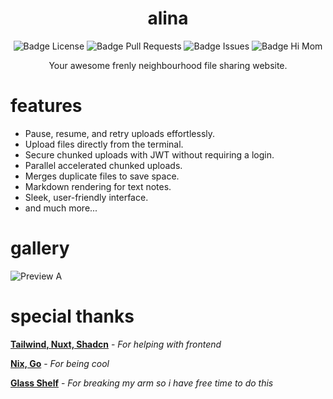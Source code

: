 <div align = center>

# alina

![Badge License]
![Badge Pull Requests]
![Badge Issues]
![Badge Hi Mom]

Your awesome frenly neighbourhood file sharing website. 

</div>

# features

- Pause, resume, and retry uploads effortlessly.
- Upload files directly from the terminal.
- Secure chunked uploads with JWT without requiring a login.
- Parallel accelerated chunked uploads.
- Merges duplicate files to save space.
- Markdown rendering for text notes.
- Sleek, user-friendly interface.
- and much more...

# gallery

![Preview A]

# special thanks

**[Tailwind, Nuxt, Shadcn]** - *For helping with frontend*

**[Nix, Go]** - *For being cool*

**[Glass Shelf]** - *For breaking my arm so i have free time to do this*


<!----------------------------------{ Thanks }--------------------------------->

[Tailwind, Nuxt, Shadcn]: https://tailwindcss.com/
[Nix, Go]: https://nixos.org/
[Glass Shelf]: https://www.amazon.com/SAYAYO-Floating-Shelves-Tempered-Bathroom/dp/B0CGXB13CR

<!----------------------------------{ Images }--------------------------------->

[Preview A]: https://static.sinanmohd.com/git/alina.png

<!----------------------------------{ Badges }--------------------------------->

[Badge Issues]: https://img.shields.io/github/issues/sinanmohd/alina
[Badge Pull Requests]: https://img.shields.io/github/issues-pr/sinanmohd/alina
[Badge License]: https://img.shields.io/github/license/sinanmohd/alina
[Badge Hi Mom]: https://img.shields.io/badge/Hi-mom!-ff69b4
